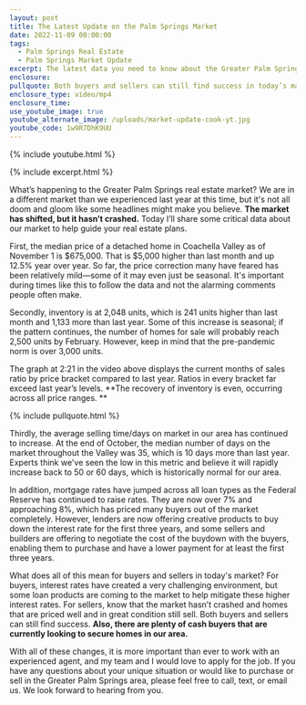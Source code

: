 ```yaml
---
layout: post
title: The Latest Update on the Palm Springs Market
date: 2022-11-09 00:00:00
tags:
  - Palm Springs Real Estate
  - Palm Springs Market Update
excerpt: The latest data you need to know about the Greater Palm Springs market.
enclosure:
pullquote: Both buyers and sellers can still find success in today’s market.
enclosure_type: video/mp4
enclosure_time:
use_youtube_image: true
youtube_alternate_image: /uploads/market-update-cook-yt.jpg
youtube_code: 1w9R7DhK9UU
---
```

{% include youtube.html %}

{% include excerpt.html %}

What’s happening to the Greater Palm Springs real estate market? We are in a different market than we experienced last year at this time, but it's not all doom and gloom like some headlines might make you believe. **The market has shifted, but it hasn’t crashed.** Today I’ll share some critical data about our market to help guide your real estate plans.&nbsp;

First, the median price of a detached home in Coachella Valley as of November 1 is $675,000. That is $5,000 higher than last month and up 12.5% year over year. So far, the price correction many have feared has been relatively mild—some of it may even just be seasonal. It's important during times like this to follow the data and not the alarming comments people often make.&nbsp;

Secondly, inventory is at 2,048 units, which is 241 units higher than last month and 1,133 more than last year. Some of this increase is seasonal; if the pattern continues, the number of homes for sale will probably reach 2,500 units by February. However, keep in mind that the pre-pandemic norm is over 3,000 units.&nbsp;

The graph at 2:21 in the video above displays the current months of sales ratio by price bracket compared to last year. Ratios in every bracket far exceed last year’s levels. **The recovery of inventory is even, occurring across all price ranges. **

{% include pullquote.html %}

Thirdly, the average selling time/days on market in our area has continued to increase. At the end of October, the median number of days on the market throughout the Valley was 35, which is 10 days more than last year. Experts think we've seen the low in this metric and believe it will rapidly increase back to 50 or 60 days, which is historically normal for our area.&nbsp;

In addition, mortgage rates have jumped across all loan types as the Federal Reserve has continued to raise rates. They are now over 7% and approaching 8%, which has priced many buyers out of the market completely. However, lenders are now offering creative products to buy down the interest rate for the first three years, and some sellers and builders are offering to negotiate the cost of the buydown with the buyers, enabling them to purchase and have a lower payment for at least the first three years.&nbsp;

What does all of this mean for buyers and sellers in today's market? For buyers, interest rates have created a very challenging environment, but some loan products are coming to the market to help mitigate these higher interest rates. For sellers, know that the market hasn’t crashed and homes that are priced well and in great condition still sell. Both buyers and sellers can still find success. **Also, there are plenty of cash buyers that are currently looking to secure homes in our area.**&nbsp;

With all of these changes, it is more important than ever to work with an experienced agent, and my team and I would love to apply for the job. If you have any questions about your unique situation or would like to purchase or sell in the Greater Palm Springs area, please feel free to call, text, or email us. We look forward to hearing from you.&nbsp;